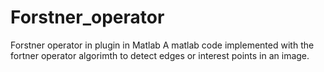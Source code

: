 # Forstner_operator
Forstner operator in plugin in Matlab
A matlab code implemented with the fortner operator algorimth to detect edges or interest points in an image. 

